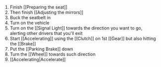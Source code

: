 1. Finish [[Preparing the seat]]
2. Then finish [[Adjusting the mirrors]]
3. Buck the seatbelt in
4. Turn on the vehicle
5. Turn on the [[Signal Light]] towards the direction you want to go, alerting other drivers that you'll exit
6. Start [[Accelerating]] using the [[Clutch]] on 1st [[Gear]] but also hitting the [[Brake]]
7. Put the [[Parking Brake]] down
8. Turn the [[Wheel]] towards such direction
9. [[Accelerating|Accelerate]]
